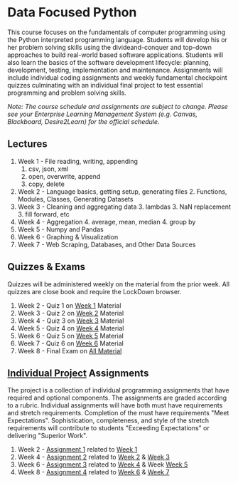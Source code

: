 # Data Focused Python

This course focuses on the fundamentals of computer programming using the Python interpreted programming language. Students will develop his or her problem solving skills using the divideand-conquer and top-down approaches to build real-world based software applications. Students will also learn the basics of the software
development lifecycle: planning, development, testing, implementation and maintenance. Assignments will include individual coding assignments and weekly fundamental checkpoint quizzes culminating with an individual final project to test essential programming and problem solving skills.

*Note: The course schedule and assignments are subject to change. Please see your Enterprise Learning Management System (e.g. Canvas, Blackboard, Desire2Learn) for the official schedule.*

## Lectures

1. Week 1<a name='week1'></a> - File reading, writing, appending
    1. csv, json, xml
    1. open, overwrite, append
    1. copy, delete
2. Week 2<a name='week2'></a> - Language basics, getting setup, generating files
    2. Functions, Modules, Classes, Generating Datasets
3. Week 3<a name='week3'></a> - Cleaning and aggregating data
    3. lambdas
    3. NaN replacement
    3. fill forward, etc
4. Week 4<a name='week4'></a> - Aggregation
    4. average, mean, median
    4. group by
5. Week 5<a name='week5'></a> - Numpy and Pandas
6. Week 6<a name='week6'></a> - Graphing & Visualization
7. Week 7<a name='week7'></a> - Web Scraping, Databases, and Other Data Sources

## Quizzes & Exams

Quizzes will be administered weekly on the material from the prior week. All quizzes are close book and require the LockDown browser.

1. Week 2 - Quiz 1 on [Week 1](#week1) Material
2. Week 3 - Quiz 2 on [Week 2](#week2) Material
3. Week 4 - Quiz 3 on [Week 3](#week3) Material
4. Week 5 - Quiz 4 on [Week 4](#week4) Material
5. Week 6 - Quiz 5 on [Week 5](#week5) Material
6. Week 7 - Quiz 6 on [Week 6](#week6) Material
7. Week 8 - Final Exam on [All Material](#Lectures)

## [Individual Project](individual-project/project-description.md) Assignments

The project is a collection of individual programming assignments that have required and optional components. The assignments are graded according to a rubric. Individual assignments will have both must have requirements and stretch requirements. Completion of the must have requirements "Meet Expectations". Sophistication, completeness, and style of the stretch requirements will contribute to students "Exceeding Expectations" or delivering "Superior Work".

1. Week 2 - [Assignment 1](individual-project/project-description.md) related to [Week 1](#week1)
2. Week 4 - [Assignment 2](individual-project/project-description.md) related to [Week 2](#week2) & [Week 3](#week3)
3. Week 6 - [Assignment 3](individual-project/project-description.md) related to [Week 4](#week4) & Week [Week 5](#week5)
4. Week 8 - [Assignment 4](individual-project/project-description.md) related to [Week 6](#week6) & [Week 7](#week7)